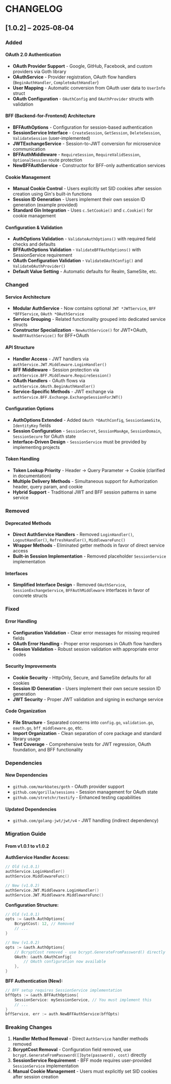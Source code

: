 # CHANGELOG

## [1.0.2] – 2025‑08‑04

### Added

#### OAuth 2.0 Authentication

- **OAuth Provider Support** - Google, GitHub, Facebook, and custom providers via Goth library
- **OAuthService** - Provider registration, OAuth flow handlers (`BeginAuthHandler`, `CompleteAuthHandler`)
- **User Mapping** - Automatic conversion from OAuth user data to `UserInfo` struct
- **OAuth Configuration** - `OAuthConfig` and `OAuthProvider` structs with validation

#### BFF (Backend-for-Frontend) Architecture

- **BFFAuthOptions** - Configuration for session-based authentication
- **SessionService Interface** - `CreateSession`, `GetSession`, `DeleteSession`, `ValidateSession` (user-implemented)
- **JWTExchangeService** - Session-to-JWT conversion for microservice communication
- **BFFAuthMiddleware** - `RequireSession`, `RequireValidSession`, `OptionalSession` route protection
- **NewBFFAuthService** - Constructor for BFF-only authentication services

#### Cookie Management

- **Manual Cookie Control** - Users explicitly set SID cookies after session creation using Gin's built-in functions
- **Session ID Generation** - Users implement their own session ID generation (example provided)
- **Standard Gin Integration** - Uses `c.SetCookie()` and `c.Cookie()` for cookie management

#### Configuration & Validation

- **AuthOptions Validation** - `ValidateAuthOptions()` with required field checks and defaults
- **BFFAuthOptions Validation** - `ValidateBFFAuthOptions()` with SessionService requirement
- **OAuth Configuration Validation** - `ValidateOAuthConfig()` and `ValidateOAuthProvider()`
- **Default Value Setting** - Automatic defaults for Realm, SameSite, etc.

### Changed

#### Service Architecture

- **Modular AuthService** - Now contains optional `JWT *JWTService`, `BFF *BFFService`, `OAuth *OAuthService`
- **Service Grouping** - Related functionality grouped into dedicated service structs
- **Constructor Specialization** - `NewAuthService()` for JWT+OAuth, `NewBFFAuthService()` for BFF+OAuth

#### API Structure

- **Handler Access** - JWT handlers via `authService.JWT.Middleware.LoginHandler()`
- **BFF Middleware** - Session protection via `authService.BFF.Middleware.RequireSession()`
- **OAuth Handlers** - OAuth flows via `authService.OAuth.BeginAuthHandler()`
- **Service-Specific Methods** - JWT exchange via `authService.BFF.Exchange.ExchangeSessionForJWT()`

#### Configuration Options

- **AuthOptions Extended** - Added `OAuth *OAuthConfig`, `SessionSameSite`, `IdentityKey` fields
- **Session Configuration** - `SessionSecret`, `SessionMaxAge`, `SessionDomain`, `SessionSecure` for OAuth state
- **Interface-Driven Design** - `SessionService` must be provided by implementing projects

#### Token Handling

- **Token Lookup Priority** - Header → Query Parameter → Cookie (clarified in documentation)
- **Multiple Delivery Methods** - Simultaneous support for Authorization header, query param, and cookie
- **Hybrid Support** - Traditional JWT and BFF session patterns in same service

### Removed

#### Deprecated Methods

- **Direct AuthService Handlers** - Removed `LoginHandler()`, `LogoutHandler()`, `RefreshHandler()`, `MiddlewareFunc()`
- **Wrapper Methods** - Eliminated getter methods in favor of direct service access
- **Built-in Session Implementation** - Removed placeholder `SessionService` implementation

#### Interfaces

- **Simplified Interface Design** - Removed `OAuthService`, `SessionExchangeService`, `BFFAuthMiddleware` interfaces in favor of concrete structs

### Fixed

#### Error Handling

- **Configuration Validation** - Clear error messages for missing required fields
- **OAuth Error Handling** - Proper error responses in OAuth flow handlers
- **Session Validation** - Robust session validation with appropriate error codes

#### Security Improvements

- **Cookie Security** - HttpOnly, Secure, and SameSite defaults for all cookies
- **Session ID Generation** - Users implement their own secure session ID generation
- **JWT Security** - Proper JWT validation and signing in exchange service

#### Code Organization

- **File Structure** - Separated concerns into `config.go`, `validation.go`, `oauth.go`, `bff_middleware.go`, etc.
- **Import Organization** - Clean separation of core package and standard library usage
- **Test Coverage** - Comprehensive tests for JWT regression, OAuth foundation, and BFF functionality

### Dependencies

#### New Dependencies

- `github.com/markbates/goth` - OAuth provider support
- `github.com/gorilla/sessions` - Session management for OAuth state
- `github.com/stretchr/testify` - Enhanced testing capabilities

#### Updated Dependencies

- `github.com/golang-jwt/jwt/v4` - JWT handling (indirect dependency)

### Migration Guide

#### From v1.0.1 to v1.0.2

**AuthService Handler Access:**

```go
// Old (v1.0.1)
authService.LoginHandler()
authService.MiddlewareFunc()

// New (v1.0.2)
authService.JWT.Middleware.LoginHandler()
authService.JWT.Middleware.MiddlewareFunc()
```

**Configuration Structure:**

```go
// Old (v1.0.1)
opts := &auth.AuthOptions{
    BcryptCost: 12, // Removed
    // ...
}

// New (v1.0.2)
opts := &auth.AuthOptions{
    // BcryptCost removed - use bcrypt.GenerateFromPassword() directly
    OAuth: &auth.OAuthConfig{
        // OAuth configuration now available
    },
}
```

**BFF Authentication (New):**

```go
// BFF setup requires SessionService implementation
bffOpts := &auth.BFFAuthOptions{
    SessionService: mySessionService, // You must implement this
    // ...
}
bffService, err := auth.NewBFFAuthService(bffOpts)
```

### Breaking Changes

1. **Handler Method Removal** - Direct `AuthService` handler methods removed
2. **BcryptCost Removal** - Configuration field removed, use `bcrypt.GenerateFromPassword([]byte(password), cost)` directly
3. **SessionService Requirement** - BFF mode requires user-provided `SessionService` implementation
4. **Manual Cookie Management** - Users must explicitly set SID cookies after session creation

